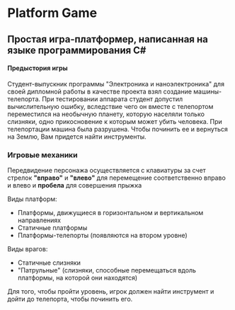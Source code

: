 # Platform Game
## Простая игра-платформер, написанная на языке программирования С#
#### Предыстория игры 
Студент-выпускник программы "Электроника и наноэлектроника" для своей дипломной работы в качестве проекта взял создание машины-телепорта. При тестировании аппарата студент допустил вычислительную ошибку, вследствие чего он вместе с телепортом переместился на необычную планету, которую населяли только слизняки, одно прикосновение к которым может убить человека. При телепортации машина была разрушена. Чтобы починить ее и вернуться на Землю, Вам придется найти инструменты.
### Игровые механики
Передвидение персонажа осуществляется с клавиатуры за счет стрелок <b>"вправо"</b> и <b>"влево"</b> для перемещение соответственно вправо и влево и <b>пробела</b> для совершения прыжка

Виды платформ:
<ul>
 <li>Платформы, движущиеся в горизонтальном и вертикальном направлениях</li>
 <li>Статичные платформы</li>
 <li>Платформы-телепорты (появляются на втором уровне)</li>
</ul>
Виды врагов:
<ul>
 <li>Статичные слизняки</li>
 <li>"Патрульные" (слизняки, способные перемещаться вдоль платформы, на которой они находятся)</li>
</ul>
Для того, чтобы пройти уровень, игрок должен найти инструмент и дойти до телепорта, чтобы починить его.
